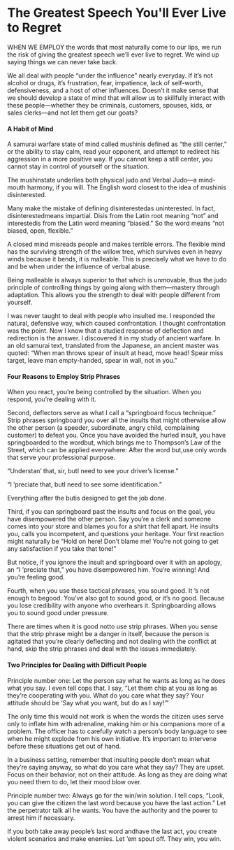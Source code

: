 # The Greatest Speech You'll Ever Live to Regret

WHEN WE EMPLOY the words that most naturally come to our lips, we run the risk of giving the greatest speech we’ll ever live to regret. We wind up saying things we can never take back.

We all deal with people “under the influence” nearly everyday. If it’s not alcohol or drugs, it’s frustration, fear, impatience, lack of self-worth, defensiveness, and a host of other influences. Doesn’t it make sense that we should develop a state of mind that will allow us to skillfully interact with these people—whether they be criminals, customers, spouses, kids, or sales clerks—and not let them get our goats?

#### A Habit of Mind

A samurai warfare state of mind called mushinis defined as “the still center,” or the ability to stay calm, read your opponent, and attempt to redirect his aggression in a more positive way. If you cannot keep a still center, you cannot stay in control of yourself or the situation.

The mushinstate underlies both physical judo and Verbal Judo—a mind-mouth harmony, if you will. The English word closest to the idea of mushinis disinterested.

Many make the mistake of defining disinterestedas uninterested. In fact, disinterestedmeans impartial. Disis from the Latin root meaning “not” and interestedis from the Latin word meaning “biased.” So the word means “not biased, open, flexible.”

A closed mind misreads people and makes terrible errors. The flexible mind has the surviving strength of the willow tree, which survives even in heavy winds because it bends, it is malleable. This is precisely what we have to do and be when under the influence of verbal abuse.

Being malleable is always superior to that which is unmovable, thus the judo principle of controlling things by going along with them—mastery through adaptation. This allows you the strength to deal with people different from yourself.

I was never taught to deal with people who insulted me. I responded the natural, defensive way, which caused confrontation. I thought confrontation was the point. Now I know that a studied response of deflection and redirection is the answer. I discovered it in my study of ancient warfare. In an old samurai text, translated from the Japanese, an ancient master was quoted: “When man throws spear of insult at head, move head! Spear miss target, leave man empty-handed, spear in wall, not in you.”

#### Four Reasons to Employ Strip Phrases

When you react, you’re being controlled by the situation. When you respond, you’re dealing with it.

Second, deflectors serve as what I call a “springboard focus technique.” Strip phrases springboard you over all the insults that might otherwise allow the other person (a speeder, subordinate, angry child, complaining customer) to defeat you. Once you have avoided the hurled insult, you have springboarded to the wordbut, which brings me to Thompson’s Law of the Street, which can be applied everywhere: After the word but,use only words that serve your professional purpose.

“Understan’ that, sir, butI need to see your driver’s license.”

“I ’preciate that, butI need to see some identification.”

Everything after the butis designed to get the job done.

Third, if you can springboard past the insults and focus on the goal, you have disempowered the other person. Say you’re a clerk and someone comes into your store and blames you for a shirt that fell apart. He insults you, calls you incompetent, and questions your heritage. Your first reaction might naturally be “Hold on here! Don’t blame me! You’re not going to get any satisfaction if you take that tone!”

But notice, if you ignore the insult and springboard over it with an apology, an “I ’preciate that,” you have disempowered him. You’re winning! And you’re feeling good.

Fourth, when you use these tactical phrases, you sound good. It ’s not enough to begood. You’ve also got to sound good, or it’s no good. Because you lose credibility with anyone who overhears it. Springboarding allows you to sound good under pressure.

There are times when it is good notto use strip phrases. When you sense that the strip phrase might be a danger in itself, because the person is agitated that you’re clearly deflecting and not dealing with the conflict at hand, skip the strip phrases and deal with the issues immediately.

#### Two Principles for Dealing with Difficult People

Principle number one: Let the person say what he wants as long as he does what you say. I even tell cops that. I say, “Let them chip at you as long as they’re cooperating with you. What do you care what they say? Your attitude should be ‘Say what you want, but do as I say!’”

The only time this would not work is when the words the citizen uses serve only to inflate him with adrenaline, making him or his companions more of a problem. The officer has to carefully watch a person’s body language to see when he might explode from his own initiative. It’s important to intervene before these situations get out of hand.

In a business setting, remember that insulting people don’t mean what they’re saying anyway, so what do you care what they say? They are upset. Focus on their behavior, not on their attitude. As long as they are doing what you need them to do, let their mood blow over.

Principle number two: Always go for the win/win solution. I tell cops, “Look, you can give the citizen the last word because you have the last action.” Let the perpetrator talk all he wants. You have the authority and the power to arrest him if necessary.

If you both take away people’s last word andhave the last act, you create violent scenarios and make enemies. Let ’em spout off. They win, you win.
